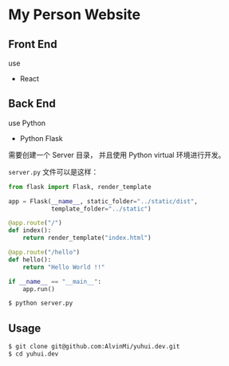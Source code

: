 # My Person Website

## Front End 

use 

- React

## Back End 

use Python 

- Python Flask

需要创建一个 Server 目录， 并且使用 Python virtual 环境进行开发。

`server.py` 文件可以是这样：

```py
from flask import Flask, render_template

app = Flask(__name__, static_folder="../static/dist",
            template_folder="../static")

@app.route("/")
def index():
    return render_template("index.html")

@app.route("/hello")
def hello():
    return "Hello World !!"

if __name__ == "__main__":
    app.run()
```

```bash
$ python server.py
```

## Usage

```bash
$ git clone git@github.com:AlvinMi/yuhui.dev.git
$ cd yuhui.dev
```
